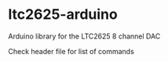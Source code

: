 # ltc2625-arduino
Arduino library for the LTC2625 8 channel DAC

Check header file for list of commands
